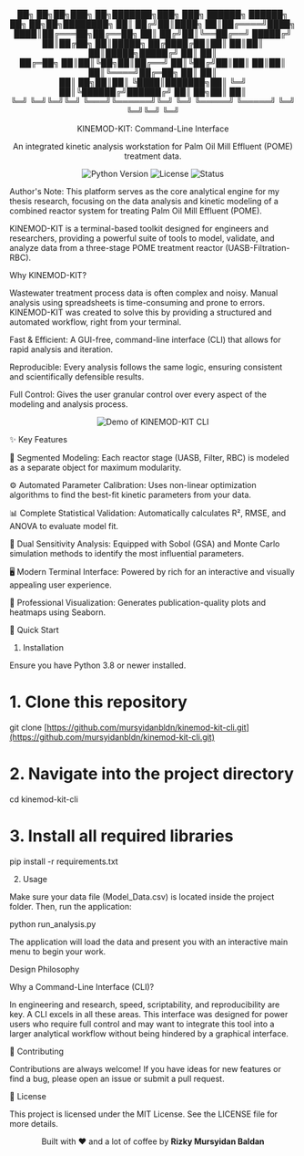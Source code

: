 <div align="center">

██╗  ██╗██╗███╗   ██╗███████╗███╗   ███╗ ██████╗ ██████╗       ██╗  ██╗██╗████████╗ 
██║ ██╔╝██║████╗  ██║██╔════╝████╗ ████║██╔═══██╗██╔══██╗      ██║ ██╔╝██║╚══██╔══╝ 
█████╔╝ ██║██╔██╗ ██║█████╗  ██╔████╔██║██║   ██║██║  ██║█████╗█████╔╝ ██║   ██║    
██╔═██╗ ██║██║╚██╗██║██╔══╝  ██║╚██╔╝██║██║   ██║██║  ██║╚════╝██╔═██╗ ██║   ██║    
██║  ██╗██║██║ ╚████║███████╗██║ ╚═╝ ██║╚██████╔╝██████╔╝      ██║  ██╗██║   ██║    
╚═╝  ╚═╝╚═╝╚═╝  ╚═══╝╚══════╝╚═╝     ╚═╝ ╚═════╝ ╚═════╝       ╚═╝  ╚═╝╚═╝   ╚═╝


KINEMOD-KIT: Command-Line Interface

An integrated kinetic analysis workstation for Palm Oil Mill Effluent (POME) treatment data.

</div>

<p align="center">
<img alt="Python Version" src="https://www.google.com/search?q=https://img.shields.io/badge/python-3.8%252B-blue%3Fstyle%3Dfor-the-badge%26logo%3Dpython">
<img alt="License" src="https://www.google.com/search?q=https://img.shields.io/badge/license-MIT-green%3Fstyle%3Dfor-the-badge">
<img alt="Status" src="https://www.google.com/search?q=https://img.shields.io/badge/status-stable-brightgreen%3Fstyle%3Dfor-the-badge">
</p>

Author's Note: This platform serves as the core analytical engine for my thesis research, focusing on the data analysis and kinetic modeling of a combined reactor system for treating Palm Oil Mill Effluent (POME).

KINEMOD-KIT is a terminal-based toolkit designed for engineers and researchers, providing a powerful suite of tools to model, validate, and analyze data from a three-stage POME treatment reactor (UASB-Filtration-RBC).

Why KINEMOD-KIT?

Wastewater treatment process data is often complex and noisy. Manual analysis using spreadsheets is time-consuming and prone to errors. KINEMOD-KIT was created to solve this by providing a structured and automated workflow, right from your terminal.

Fast & Efficient: A GUI-free, command-line interface (CLI) that allows for rapid analysis and iteration.

Reproducible: Every analysis follows the same logic, ensuring consistent and scientifically defensible results.

Full Control: Gives the user granular control over every aspect of the modeling and analysis process.

<div align="center">
<!-- Replace this placeholder with a GIF demo of your terminal app later -->
<img src="https://www.google.com/search?q=https://placehold.co/800x400/2e3440/e5e9f0%3Ftext%3DYour%2BCLI%2BApp%2BDemo%2BHere%2B(GIF)" alt="Demo of KINEMOD-KIT CLI">
</div>

✨ Key Features

🔬 Segmented Modeling: Each reactor stage (UASB, Filter, RBC) is modeled as a separate object for maximum modularity.

⚙️ Automated Parameter Calibration: Uses non-linear optimization algorithms to find the best-fit kinetic parameters from your data.

📊 Complete Statistical Validation: Automatically calculates R², RMSE, and ANOVA to evaluate model fit.

🚀 Dual Sensitivity Analysis: Equipped with Sobol (GSA) and Monte Carlo simulation methods to identify the most influential parameters.

🖥️ Modern Terminal Interface: Powered by rich for an interactive and visually appealing user experience.

🎨 Professional Visualization: Generates publication-quality plots and heatmaps using Seaborn.

🚀 Quick Start

1. Installation

Ensure you have Python 3.8 or newer installed.

# 1. Clone this repository
git clone [https://github.com/mursyidanbldn/kinemod-kit-cli.git](https://github.com/mursyidanbldn/kinemod-kit-cli.git)

# 2. Navigate into the project directory
cd kinemod-kit-cli

# 3. Install all required libraries
pip install -r requirements.txt


2. Usage

Make sure your data file (Model_Data.csv) is located inside the project folder. Then, run the application:

python run_analysis.py


The application will load the data and present you with an interactive main menu to begin your work.

Design Philosophy

Why a Command-Line Interface (CLI)?

In engineering and research, speed, scriptability, and reproducibility are key. A CLI excels in all these areas. This interface was designed for power users who require full control and may want to integrate this tool into a larger analytical workflow without being hindered by a graphical interface.

🤝 Contributing

Contributions are always welcome! If you have ideas for new features or find a bug, please open an issue or submit a pull request.

📄 License

This project is licensed under the MIT License. See the LICENSE file for more details.

<p align="center">
Built with ❤️ and a lot of coffee by <b>Rizky Mursyidan Baldan</b>
</p>
